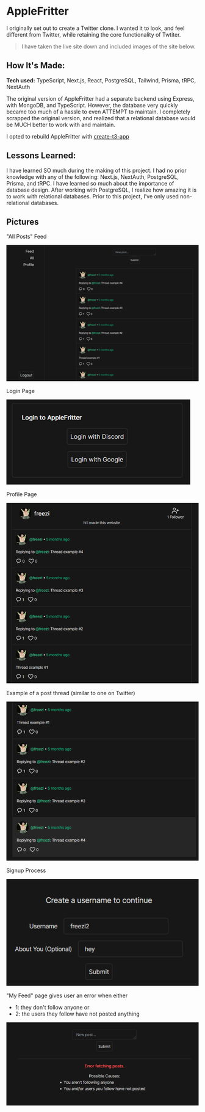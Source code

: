 # AppleFritter

I originally set out to create a Twitter clone. I wanted it to look, and feel different from Twitter, while retaining the core functionality of Twtiter.

> I have taken the live site down and included images of the site below.

## How It's Made:

**Tech used:** TypeScript, Next.js, React, PostgreSQL, Tailwind, Prisma, tRPC, NextAuth

The original version of AppleFritter had a separate backend using Express, with MongoDB, and TypeScript. However, the database very quickly became too much of a hassle to even ATTEMPT to maintain. I completely scrapped the original version, and realized that a relational database would be MUCH better to work with and maintain.

I opted to rebuild AppleFritter with [create-t3-app](https://github.com/t3-oss/create-t3-app)

## Lessons Learned:

I have learned SO much during the making of this project. I had no prior knowledge with any of the following: Next.js, NextAuth, PostgreSQL, Prisma, and tRPC. I have learned so much about the importance of database design. After working with PostgreSQL, I realize how amazing it is to work with relational databases. Prior to this project, I've only used non-relational databases.

## Pictures

"All Posts" Feed

!["All Posts" Feed](https://github.com/ky-ler/applefritter/raw/main/media/main.png)

Login Page

![Login Page](https://github.com/ky-ler/applefritter/raw/main/media/login_page.png)

Profile Page

![Profile Page](https://github.com/ky-ler/applefritter/raw/main/media/profile_page.png)

Example of a post thread (similar to one on Twitter)

![Post Thread](https://github.com/ky-ler/applefritter/raw/main/media/thread_example.png)

Signup Process

![Signup Process](https://github.com/ky-ler/applefritter/raw/main/media/signup_process.png)

"My Feed" page gives user an error when either 
  - 1: they don't follow anyone or 
  - 2: the users they follow have not posted anything

!["My Feed" page when a user doesn't follow anyone gives an error](https://github.com/ky-ler/applefritter/raw/main/media/feed_without_following_anyone.png)
